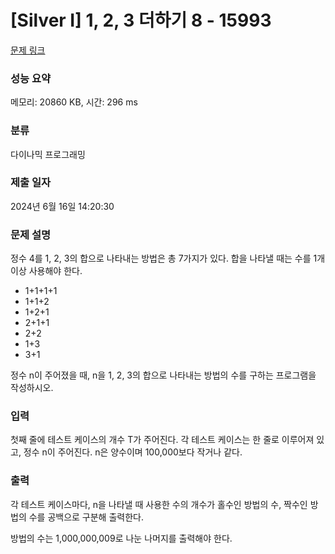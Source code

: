 # [Silver I] 1, 2, 3 더하기 8 - 15993 

[문제 링크](https://www.acmicpc.net/problem/15993) 

### 성능 요약

메모리: 20860 KB, 시간: 296 ms

### 분류

다이나믹 프로그래밍

### 제출 일자

2024년 6월 16일 14:20:30

### 문제 설명

<p>정수 4를 1, 2, 3의 합으로 나타내는 방법은 총 7가지가 있다. 합을 나타낼 때는 수를 1개 이상 사용해야 한다.</p>

<ul>
	<li>1+1+1+1</li>
	<li>1+1+2</li>
	<li>1+2+1</li>
	<li>2+1+1</li>
	<li>2+2</li>
	<li>1+3</li>
	<li>3+1</li>
</ul>

<p>정수 n이 주어졌을 때, n을 1, 2, 3의 합으로 나타내는 방법의 수를 구하는 프로그램을 작성하시오.</p>

### 입력 

 <p>첫째 줄에 테스트 케이스의 개수 T가 주어진다. 각 테스트 케이스는 한 줄로 이루어져 있고, 정수 n이 주어진다. n은 양수이며 100,000보다 작거나 같다.</p>

### 출력 

 <p>각 테스트 케이스마다, n을 나타낼 때 사용한 수의 개수가 홀수인 방법의 수, 짝수인 방법의 수를 공백으로 구분해 출력한다.</p>

<p>방법의 수는 1,000,000,009로 나눈 나머지를 출력해야 한다.</p>


